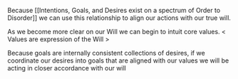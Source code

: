 Because [[Intentions, Goals, and Desires exist on a spectrum of Order to Disorder]] we can use this relationship to align our actions with our true will.

As we become more clear on our Will we can begin to intuit core values. 
< Values are expression of the Will >

Because goals are internally consistent collections of desires, if we coordinate our desires into goals that are aligned with our values we will be acting in closer accordance with our will